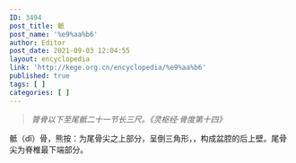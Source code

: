 ```yaml
---
ID: 3494
post_title: 骶
post_name: '%e9%aa%b6'
author: Editor
post_date: 2021-09-03 12:04:55
layout: encyclopedia
link: 'http://kege.org.cn/encyclopedia/%e9%aa%b6'
published: true
tags: [ ]
categories: [ ]
---
```

<blockquote><em>膂骨以下至尾骶二十一节长三尺。《灵枢经·骨度第十四》</em></blockquote>
骶（dǐ）骨，熊按：为尾骨尖之上部分，呈倒三角形，，构成盆腔的后上壁。尾骨尖为脊椎最下端部分。